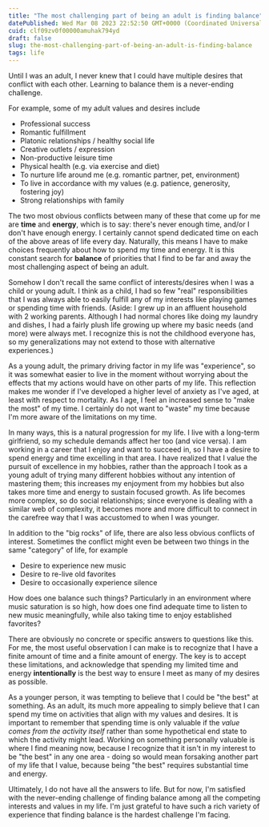 ```yaml
---
title: "The most challenging part of being an adult is finding balance"
datePublished: Wed Mar 08 2023 22:52:50 GMT+0000 (Coordinated Universal Time)
cuid: clf09zv0f00000amuhak794yd
draft: false
slug: the-most-challenging-part-of-being-an-adult-is-finding-balance
tags: life
---
```


Until I was an adult, I never knew that I could have multiple desires that conflict with each other. Learning to balance them is a never-ending challenge.

For example, some of my adult values and desires include

- Professional success
- Romantic fulfillment
- Platonic relationships / healthy social life
- Creative outlets / expression
- Non-productive leisure time
- Physical health (e.g. via exercise and diet)
- To nurture life around me (e.g. romantic partner, pet, environment)
- To live in accordance with my values (e.g. patience, generosity, fostering joy)
- Strong relationships with family

The two most obvious conflicts between many of these that come up for me are **time** and **energy**, which is to say: there's never enough time, and/or I don't have enough energy. I certainly cannot spend dedicated time on each of the above areas of life every day. Naturally, this means I have to make choices frequently about how to spend my time and energy. It is this constant search for **balance** of priorities that I find to be far and away the most challenging aspect of being an adult.

Somehow I don't recall the same conflict of interests/desires when I was a child or young adult. I think as a child, I had so few "real" responsibilities that I was always able to easily fulfill any of my interests like playing games or spending time with friends. (Aside: I grew up in an affluent household with 2 working parents. Although I had normal chores like doing my laundry and dishes, I had a fairly plush life growing up where my basic needs (and more) were always met. I recognize this is not the childhood everyone has, so my generalizations may not extend to those with alternative experiences.)

As a young adult, the primary driving factor in my life was "experience", so it was somewhat easier to live in the moment without worrying about the effects that my actions would have on other parts of my life. This reflection makes me wonder if I've developed a higher level of anxiety as I've aged, at least with respect to mortality. As I age, I feel an increased sense to "make the most" of my time. I certainly do not want to "waste" my time because I'm more aware of the limitations on my time.

In many ways, this is a natural progression for my life. I live with a long-term girlfriend, so my schedule demands affect her too (and vice versa). I am working in a career that I enjoy and want to succeed in, so I have a desire to spend energy and time excelling in that area. I have realized that I value the pursuit of excellence in my hobbies, rather than the approach I took as a young adult of trying many different hobbies without any intention of mastering them; this increases my enjoyment from my hobbies but also takes more time and energy to sustain focused growth. As life becomes more complex, so do social relationships; since everyone is dealing with a similar web of complexity, it becomes more and more difficult to connect in the carefree way that I was accustomed to when I was younger.

In addition to the "big rocks" of life, there are also less obvious conflicts of interest. Sometimes the conflict might even be between two things in the same "category" of life, for example

- Desire to experience new music
- Desire to re-live old favorites
- Desire to occasionally experience silence

How does one balance such things? Particularly in an environment where music saturation is so high, how does one find adequate time to listen to new music meaningfully, while also taking time to enjoy established favorites?

There are obviously no concrete or specific answers to questions like this. For me, the most useful observation I can make is to recognize that I have a finite amount of time and a finite amount of energy. The key is to accept these limitations, and acknowledge that spending my limited time and energy **intentionally** is the best way to ensure I meet as many of my desires as possible.

As a younger person, it was tempting to believe that I could be "the best" at something. As an adult, its much more appealing to simply believe that I can spend my time on activities that align with my values and desires. It is important to remember that spending time is only valuable if the _value comes from the activity itself_ rather than some hypothetical end state to which the activity might lead. Working on something personally valuable is where I find meaning now, because I recognize that it isn't in my interest to be "the best" in any one area - doing so would mean forsaking another part of my life that I value, because being "the best" requires substantial time and energy.

Ultimately, I do not have all the answers to life. But for now, I'm satisfied with the never-ending challenge of finding balance among all the competing interests and values in my life. I'm just grateful to have such a rich variety of experience that finding balance is the hardest challenge I'm facing.
